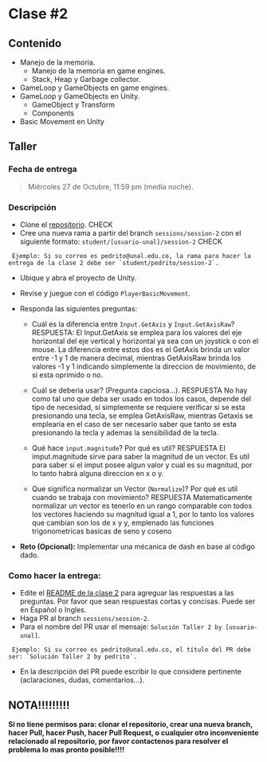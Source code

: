 # Clase #2

## Contenido

- Manejo de la memoria.
  - Manejo de la memoria en game engines.
  - Stack, Heap y Garbage collector.
- GameLoop y GameObjects en game engines.
- GameLoop y GameObjects en Unity.
  - GameObject y Transform
  - Components
- Basic Movement en Unity

## Taller

### Fecha de entrega
> Miércoles 27 de Octubre, 11:59 pm (media noche).

### Descripción
- Clone el [repositorio](https://github.com/UNAL-IntroVideojuegos-2021-2/intro-videogames-2021-2). CHECK
- Cree una nueva rama a partir del branch `sessions/session-2` con el siguiente formato: `student/[usuario-unal]/session-2` CHECK
```
 Ejemplo: Si su correo es pedrito@unal.edu.co, la rama para hacer la entrega de la clase 2 debe ser `student/pedrito/session-2`.
```
- Ubique y abra el proyecto de Unity.
- Revise y juegue con el código `PlayerBasicMovement`.
- Responda las siguientes preguntas:
  - Cuál es la diferencia entre `Input.GetAxis` y `Input.GetAxisRaw`?
      RESPUESTA: 
        El Input.GetAxis se emplea para los valores del eje horizontal del eje vertical y horizontal ya sea con un joystick o con el mouse. La diferencia entre estos dos es el GetAxis brinda un valor entre -1 y 1 de manera decimal, mientras GetAxisRaw brinda los valores -1 y 1 indicando simplemente la direccion de movimiento, de si esta oprimido o no.

  - Cuál se deberia usar? (Pregunta capciosa...).
      RESPUESTA
        No hay como tal uno que deba ser usado en todos los casos, depende del tipo de necesidad, si simplemente se requiere verificar si se esta presionando una tecla, se emplea GetAxisRaw, mientras Getaxis se emplearia en el caso de ser necesario saber que tanto se esta presionando la tecla y ademas la sensibilidad de la tecla.

  - Qué hace `input.magnitude`? Por qué es util?
      RESPUESTA
        El imput.magnitude sirve para saber la magnitud de un vector. Es util para saber si el imput posee algun valor y cual es su magnitud, por lo tanto habrá alguna direccion en x o y.

  - Que significa normalizar un Vector (`Normalize`)? Por qué es util cuando se trabaja con movimiento?
      RESPUESTA
        Matematicamente normalizar un vector es tenerlo en un rango comparable con todos los vectores haciendo su magnitud igual a 1, por lo tanto los valores que cambian son los de x y y, emplenado las funciones trigonometricas basicas de seno y coseno

- **Reto (Opcional):** Implementar una mécanica de dash en base al código dado.

### Como hacer la entrega:
- Edite el [README de la clase 2](https://github.com/UNAL-IntroVideojuegos-2021-2/intro-videogames-2021-2/blob/main/Clase2/README.md) para agreguar las respuestas a las preguntas. Por favor que sean respuestas cortas y concisas. Puede ser en Español o Ingles.
- Haga PR al branch `sessions/session-2`. 
- Para el nombre del PR usar el mensaje: `Solución Taller 2 by [usuario-unal]`. 
```
 Ejemplo: Si su correo es pedrito@unal.edu.co, el título del PR debe ser: `Solución Taller 2 by pedrito`.
```
- En la descripción del PR puede escribir lo que considere pertinente (aclaraciones, dudas, comentarios...).

## NOTA!!!!!!!!!
**Si no tiene permisos para: clonar el repositorio, crear una nueva branch, hacer Pull, hacer Push, hacer Pull Request, o cualquier otro inconveniente relacionado al repositorio, por favor contactenos para resolver el problema lo mas pronto posible!!!!**